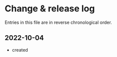 # Change & release log

Entries in this file are in reverse chronological order.

## 2022-10-04

* created
